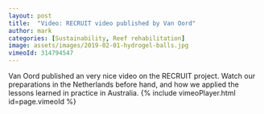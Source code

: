 ```yaml
---
layout: post
title:  "Video: RECRUIT video published by Van Oord"
author: mark
categories: [Sustainability, Reef rehabilitation]
image: assets/images/2019-02-01-hydrogel-balls.jpg
vimeoId: 314794547
---
```

Van Oord published an very nice video on the RECRUIT project. Watch our preparations in the Netherlands before hand, and how we applied the lessons learned in practice in Australia.
{% include vimeoPlayer.html id=page.vimeoId %}